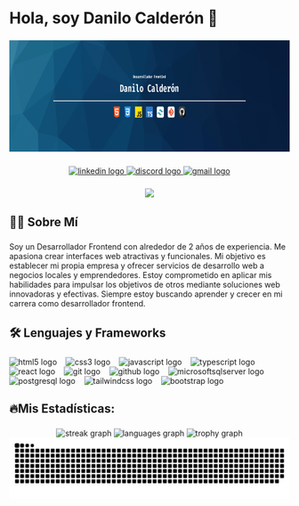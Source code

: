 <h1 align="left">Hola, soy Danilo Calderón 👋</h1>

###

<div align="center" >
  <img height="200" src="./GitHubcover.png" width="100%" />
</div>

###

<div align="center">
  <a href="https://www.linkedin.com/in/danilo-calderon/" target="_blank">
    <img src="https://img.shields.io/static/v1?message=LinkedIn&logo=linkedin&label=&color=0077B5&logoColor=white&labelColor=&style=for-the-badge" height="30" alt="linkedin logo"  />
  </a>
  <a href="https://discordapp.com/users/389969409608777728" target="_blank">
    <img src="https://img.shields.io/static/v1?message=Discord&logo=discord&label=&color=7289DA&logoColor=white&labelColor=&style=for-the-badge" height="30" alt="discord logo"  />
  </a>
  <a href="mailto:danilocalderon0203@gmail.com">
    <img src="https://img.shields.io/static/v1?message=Gmail&logo=gmail&label=&color=D14836&logoColor=white&labelColor=&style=for-the-badge" height="30" alt="gmail logo"  />
  </a>
</div>

###

<div align="center">
  <img src="https://visitor-badge.laobi.icu/badge?page_id=Danilo0203.Danilo0203&left_text=vistas"  />
</div>

###

<h2 align="left">👩‍💻  Sobre Mí</h2>

###

<p align="left">Soy un Desarrollador Frontend con alrededor de 2 años de experiencia. Me apasiona crear interfaces web atractivas y funcionales. Mi objetivo es establecer mi propia empresa y ofrecer servicios de desarrollo web a negocios locales y emprendedores. Estoy comprometido en aplicar mis habilidades para impulsar los objetivos de otros mediante soluciones web innovadoras y efectivas. Siempre estoy buscando aprender y crecer en mi carrera como desarrollador frontend.</p>

###

<h2 align="left">🛠 Lenguajes y Frameworks</h2>

###

<div align="left">
  <img src="https://img.shields.io/badge/HTML5-E34F26?logo=html5&logoColor=white&style=for-the-badge" height="30" alt="html5 logo"  />
  <img width="8" />
  <img src="https://img.shields.io/badge/CSS3-1572B6?logo=css3&logoColor=white&style=for-the-badge" height="30" alt="css3 logo"  />
  <img width="8" />
  <img src="https://img.shields.io/badge/JavaScript-F7DF1E?logo=javascript&logoColor=black&style=for-the-badge" height="30" alt="javascript logo"  />
  <img width="8" />
  <img src="https://img.shields.io/badge/TypeScript-3178C6?logo=typescript&logoColor=white&style=for-the-badge" height="30" alt="typescript logo"  />
  <img width="8" />
  <img src="https://img.shields.io/badge/React-61DAFB?logo=react&logoColor=black&style=for-the-badge" height="30" alt="react logo"  />
  <img width="8" />
  <img src="https://img.shields.io/badge/Git-F05032?logo=git&logoColor=white&style=for-the-badge" height="30" alt="git logo"  />
  <img width="8" />
  <img src="https://img.shields.io/badge/GitHub-181717?logo=github&logoColor=white&style=for-the-badge" height="30" alt="github logo"  />
  <img width="8" />
  <img src="https://img.shields.io/badge/Microsoft SQL Server-CC2927?logo=microsoftsqlserver&logoColor=white&style=for-the-badge" height="30" alt="microsoftsqlserver logo"  />
  <img width="8" />
  <img src="https://img.shields.io/badge/PostgreSQL-4169E1?logo=postgresql&logoColor=white&style=for-the-badge" height="30" alt="postgresql logo"  />
  <img width="8" />
  <img src="https://img.shields.io/badge/Tailwind CSS-06B6D4?logo=tailwindcss&logoColor=black&style=for-the-badge" height="30" alt="tailwindcss logo"  />
  <img width="8" />
  <img src="https://img.shields.io/badge/Bootstrap-7952B3?logo=bootstrap&logoColor=white&style=for-the-badge" height="30" alt="bootstrap logo"  />
</div>

###

<h2 align="left">🔥Mis Estadísticas:</h2>

###
<div align="center">
  <img src="https://streak-stats.demolab.com?user=Danilo0203&locale=es&mode=daily&theme=github_dark&hide_border=true&border_radius=5&order=3" height="220" alt="streak graph"  />
  <img src="https://github-readme-stats.vercel.app/api/top-langs?username=Danilo0203&locale=es&hide_title=false&layout=compact&card_width=320&langs_count=5&theme=github_dark&hide_border=true&order=2&custom_title=Lenguajes%20mas%20utilizados" height="150" alt="languages graph"  />
  <img src="https://github-profile-trophy.vercel.app?username=Danilo0203&theme=darkhub&column=-1&row=1&margin-w=8&margin-h=8&no-bg=false&no-frame=true&order=4" height="150" alt="trophy graph"  />
</div>
<img src="https://raw.githubusercontent.com/Danilo0203/Danilo0203/output/snake.svg" alt="Snake animation" />

